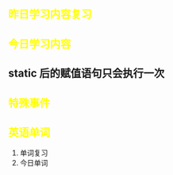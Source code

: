 ## <font color="yellow">昨日学习内容复习</font>
## <font color="yellow">今日学习内容</font>
## static 后的赋值语句只会执行一次
## <font color="yellow">特殊事件</font>
## <font color="yellow">英语单词</font>
1. 单词复习
2. 今日单词


